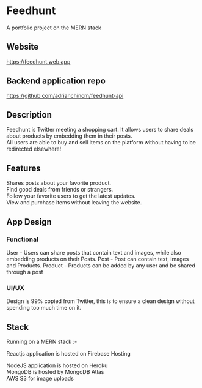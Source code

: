 # Feedhunt

A portfolio project on the MERN stack

## Website

https://feedhunt.web.app

## Backend application repo

https://github.com/adrianchincm/feedhunt-api

## Description

Feedhunt is Twitter meeting a shopping cart. It allows users to share deals about products by embedding them in their posts.  
All users are able to buy and sell items on the platform without having to be redirected elsewhere!

## Features

Shares posts about your favorite product.  
Find good deals from friends or strangers.  
Follow your favorite users to get the latest updates.   
View and purchase items without leaving the website.

## App Design

### Functional

User - Users can share posts that contain text and images, while also embedding products on their Posts.
Post - Post can contain text, images and Products.
Product - Products can be added by any user and be shared through a post

### UI/UX
Design is 99% copied from Twitter, this is to ensure a clean design without spending too much time on it.

## Stack
Running on a MERN stack :-  
  
Reactjs application is hosted on Firebase Hosting  

NodeJS application is hosted on Heroku  
MongoDB is hosted by MongoDB Atlas  
AWS S3 for image uploads




